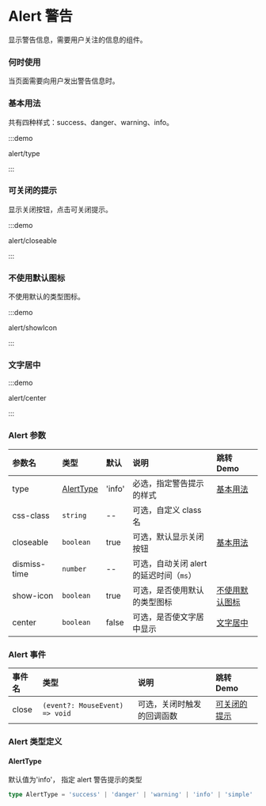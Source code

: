 # Alert 警告

显示警告信息，需要用户关注的信息的组件。

### 何时使用

当页面需要向用户发出警告信息时。

### 基本用法

共有四种样式：success、danger、warning、info。

:::demo

alert/type

:::

### 可关闭的提示

显示关闭按钮，点击可关闭提示。

:::demo

alert/closeable

:::

### 不使用默认图标

不使用默认的类型图标。

:::demo

alert/showIcon

:::

### 文字居中

:::demo

alert/center

:::

### Alert 参数

| 参数名       | 类型                    | 默认   | 说明                                    | 跳转 Demo                         |
| :----------- | :---------------------- | :----- | :-------------------------------------- | :-------------------------------- |
| type         | [AlertType](#alerttype) | 'info' | 必选，指定警告提示的样式                | [基本用法](#基本用法)             |
| css-class    | `string`                | --     | 可选，自定义 class 名                   |
| closeable    | `boolean`               | true   | 可选，默认显示关闭按钮                  | [基本用法](#可关闭的提示)         |
| dismiss-time | `number`                | --     | 可选，自动关闭 alert 的延迟时间（`ms`） |
| show-icon    | `boolean`               | true   | 可选，是否使用默认的类型图标            | [不使用默认图标](#不使用默认图标) |
| center       | `boolean`               | false  | 可选，是否使文字居中显示                | [文字居中](#文字居中)             |

### Alert 事件

| 事件名 | 类型                           | 说明                       | 跳转 Demo                     |
| :----- | :----------------------------- | :------------------------- | :---------------------------- |
| close  | `(event?: MouseEvent) => void` | 可选，关闭时触发的回调函数 | [可关闭的提示](#可关闭的提示) |

### Alert 类型定义

#### AlertType

默认值为'info'， 指定 alert 警告提示的类型

```ts
type AlertType = 'success' | 'danger' | 'warning' | 'info' | 'simple'
```
